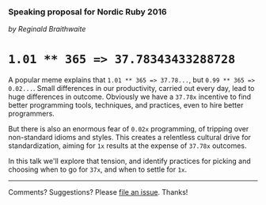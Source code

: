 ### Speaking proposal for Nordic Ruby 2016

*by Reginald Braithwaite*

# `1.01 ** 365 => 37.78343433288728`

A popular meme explains that `1.01 ** 365 => 37.78...`, but `0.99 ** 365 => 0.02...`. Small differences in our productivity, carried out every day, lead to huge differences in outcome. Obviously we have a `37.78x` incentive to find better programming tools, techniques, and practices, even to hire better programmers.

But there is also an enormous fear of `0.02x` programming, of tripping over non-standard idioms and styles. This creates a relentless cultural drive for standardization, aiming for `1x` results at the expense of `37.78x` outcomes.

In this talk we'll explore that tension, and identify practices for picking and choosing when to go for `37x`, and when to settle for `1x`.

---

Comments? Suggestions? Please [file an issue](https://github.com/raganwald/presentations/issues/new). Thanks!
